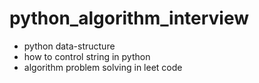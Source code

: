 # python_algorithm_interview
- python data-structure
- how to control string in python
- algorithm problem solving in leet code 
